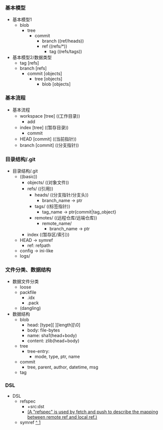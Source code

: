### 基本模型
- 基本模型1
  - blob
    - tree
      - commit
        - branch ((ref/heads))  
        - ref ((refs/*))
          - tag ((refs/tags))
- 基本模型2/数据类型
  - tag [refs]
  - branch [refs]
    - commit [objects]
      - tree [objects]
        - blob [objects]
### 基本流程
- 基本流程
  - workspace [tree] ((工作目录))
    - add 
  - index [tree] ((暂存目录))
    - commit
  - HEAD [commit] ((当前指针))
  - branch [commit] ((分支指针))
### 目录结构/.git
- 目录结构/.git
  - ((basic)) 
    - objects/ ((对象文件))
    - refs/ ((引用))
      - heads/ ((分支指针/分支头))
        - branch_name
            -> ptr 
      - tags/ ((标签指针))
        - tag_name
            -> ptr{commit|tag_object} 
      - remotes/ ((远程仓库/远端仓库))
        - remote_name/
          - branch_name
              -> ptr 
    - index ((暂存区/索引))
  - HEAD
      -> symref
      - ref: refpath
  - config
      -> ini-like 
  - logs/
### 文件分类、数据结构
- 数据文件分类
  - loose
  - packfile
    - .idx
    - .pack
  - (dangling)
- 数据结构
  - blob
    - head: [type][ ][length][\0]
    - body: file-bytes
    - name: sha1(head+body)
    - content: zlib(head+body)
  - tree
    - tree-entry:
      - mode, type, ptr, name
  - commit
    - tree, parent, author, datetime, msg
  - tag
### DSL
- DSL
  - refspec 
    - +src:dst 
    - [(A "refspec" is used by fetch and push to describe the mapping between remote ref and local ref.)](https://git-scm.com/docs/user-manual#Documentation/user-manual.txt-aiddefrefspecarefspec)
  - symref [^ 1](https://git-scm.com/docs/user-manual#Documentation/user-manual.txt-aiddefsymrefasymref)



[Git - Book]:(https://git-scm.com/book/zh/v2)
[Git Magic - 前言]:(http://www-cs-students.stanford.edu/~blynn/gitmagic/intl/zh_cn/pr01.html)
[Git for Computer Scientists]:(https://eagain.net/articles/git-for-computer-scientists/)
[Git - External Links]:(https://git-scm.com/doc/ext)

